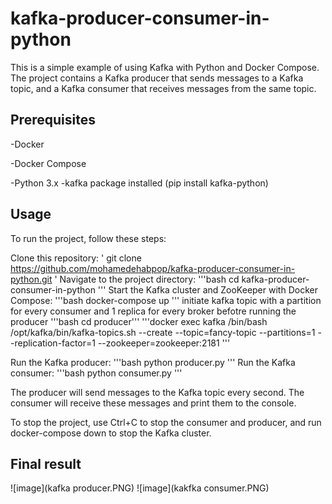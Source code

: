 # kafka-producer-consumer-in-python
This is a simple example of using Kafka with Python and Docker Compose. The project contains a Kafka producer that sends messages to a Kafka topic, and a Kafka consumer that receives messages from the same topic.

## Prerequisites
-Docker

-Docker Compose

-Python 3.x
-kafka package installed (pip install kafka-python)

## Usage
To run the project, follow these steps:

Clone this repository: ' git clone https://github.com/mohamedehabpop/kafka-producer-consumer-in-python.git '
Navigate to the project directory: '''bash cd kafka-producer-consumer-in-python '''
Start the Kafka cluster and ZooKeeper with Docker Compose: '''bash docker-compose up '''
initiate kafka topic with a partition for every consumer and 1 replica for every broker befotre running the producer
'''bash cd producer'''
'''docker exec kafka /bin/bash /opt/kafka/bin/kafka-topics.sh --create --topic=fancy-topic --partitions=1 --replication-factor=1 --zookeeper=zookeeper:2181 '''

Run the Kafka producer: '''bash python producer.py '''
Run the Kafka consumer: '''bash python consumer.py '''

The producer will send messages to the Kafka topic every second. The consumer will receive these messages and print them to the console.

To stop the project, use Ctrl+C to stop the consumer and producer, and run docker-compose down to stop the Kafka cluster.


## Final result
![image](kafka producer.PNG)
![image](kakfka consumer.PNG)
